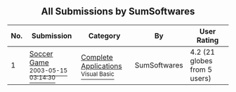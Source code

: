 ﻿<div align="center">

## All Submissions by SumSoftwares

</div>

No.  | Submission | Category | By   | User Rating
---- | ---------- | -------- | ---- | -----------
1 | [Soccer Game<br /><sup>2003-05-15 03:14:30</sup>](https://github.com/Planet-Source-Code/sumsoftwares-soccer-game__1-45532) | [Complete Applications<br /><sup>Visual Basic</sup>](../ByCategory/complete-applications__1-27.md) | SumSoftwares | 4.2 (21 globes from 5 users)
